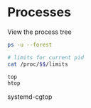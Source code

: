 # Processes


View the process tree
```sh
ps -u --forest
```

```sh
# limits for current pid
cat /proc/$$/limits 
```

```sh
top
htop
```


systemd-cgtop 